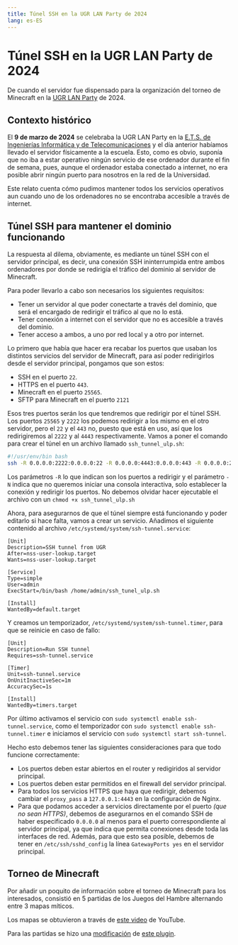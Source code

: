 ```yaml
---
title: Túnel SSH en la UGR LAN Party de 2024
lang: es-ES
---
```


# Túnel SSH en la UGR LAN Party de 2024

De cuando el servidor fue dispensado para la organización del torneo de Minecraft en la [UGR LAN Party](https://ulp.ugr.es/) de 2024.

## Contexto histórico

El **9 de marzo de 2024** se celebraba la UGR LAN Party en la [E.T.S. de Ingenierías Informática y de Telecomunicaciones](https://etsiit.ugr.es/) y el día anterior habíamos llevado el servidor físicamente a la escuela. Esto, como es obvio, suponía que no iba a estar operativo ningún servicio de ese ordenador durante el fin de semana, pues, aunque el ordenador estaba conectado a internet, no era posible abrir ningún puerto para nosotros en la red de la Universidad.

Este relato cuenta cómo pudimos mantener todos los servicios operativos aun cuando uno de los ordenadores no se encontraba accesible a través de internet.

## Túnel SSH para mantener el dominio funcionando

La respuesta al dilema, obviamente, es mediante un túnel SSH con el servidor principal, es decir, una conexión SSH ininterrumpida entre ambos ordenadores por donde se redirigía el tráfico del dominio al servidor de Minecraft.

Para poder llevarlo a cabo son necesarios los siguientes requisitos:

- Tener un servidor al que poder conectarte a través del dominio, que será el encargado de redirigir el tráfico al que no lo está.
- Tener conexión a internet con el servidor que no es accesible a través del dominio.
- Tener acceso a ambos, a uno por red local y a otro por internet.

Lo primero que había que hacer era recabar los puertos que usaban los distintos servicios del servidor de Minecraft, para así poder redirigirlos desde el servidor principal, pongamos que son estos:

- SSH en el puerto `22`.
- HTTPS en el puerto `443`.
- Minecraft en el puerto `25565`.
- SFTP para Minecraft en el puerto `2121`

Esos tres puertos serán los que tendremos que redirigir por el túnel SSH. Los puertos `25565` y `2222` los podemos redirigir a los mismo en el otro servidor, pero el `22` y el `443` no, puesto que está en uso, así que los redirigiremos al `2222` y al `4443` respectivamente. Vamos a poner el comando para crear el túnel en un archivo llamado `ssh_tunnel_ulp.sh`:

```sh
#!/usr/env/bin bash
ssh -R 0.0.0.0:2222:0.0.0.0:22 -R 0.0.0.0:4443:0.0.0.0:443 -R 0.0.0.0:25565:0.0.0.0:25565 -R 0.0.0.0:2121:0.0.0.0:2121 -N admin@wupp.dev
```

Los parámetros `-R` lo que indican son los puertos a redirigir y el parámetro `-N` indica que no queremos iniciar una consola interactiva, solo establecer la conexión y redirigir los puertos. No debemos olvidar hacer ejecutable el archivo con un `chmod +x ssh_tunnel_ulp.sh`

Ahora, para asegurarnos de que el túnel siempre está funcionando y poder editarlo si hace falta, vamos a crear un servicio. Añadimos el siguiente contenido al archivo `/etc/systemd/system/ssh-tunnel.service`:

```
[Unit]
Description=SSH tunnel from UGR
After=nss-user-lookup.target
Wants=nss-user-lookup.target

[Service]
Type=simple
User=admin
ExecStart=/bin/bash /home/admin/ssh_tunel_ulp.sh

[Install]
WantedBy=default.target
```

Y creamos un temporizador, `/etc/systemd/system/ssh-tunnel.timer`, para que se reinicie en caso de fallo:

```
[Unit]
Description=Run SSH tunnel
Requires=ssh-tunnel.service

[Timer]
Unit=ssh-tunnel.service
OnUnitInactiveSec=1m
AccuracySec=1s

[Install]
WantedBy=timers.target
```

Por último activamos el servicio con `sudo systemctl enable ssh-tunnel.service`, como el temporizador con `sudo systemctl enable ssh-tunnel.timer` e iniciamos el servicio con `sudo systemctl start ssh-tunnel`.

Hecho esto debemos tener las siguientes consideraciones para que todo funcione correctamente:

- Los puertos deben estar abiertos en el router y redigiridos al servidor principal.
- Los puertos deben estar permitidos en el firewall del servidor principal.
- Para todos los servicios HTTPS que haya que redirigir, debemos cambiar el `proxy_pass` a `127.0.0.1:4443` en la configuración de Nginx.
- Para que podamos acceder a servicios directamente por el puerto _(que no sean HTTPS)_, debemos de asegurarnos en el comando SSH de haber especificado `0.0.0.0` al menos para el puerto correspondiente al servidor principal, ya que indica que permita conexiones desde toda las interfaces de red. Además, para que esto sea posible, debemos de tener en `/etc/ssh/sshd_config` la línea `GatewayPorts yes` en el servidor principal.

## Torneo de Minecraft

Por añadir un poquito de información sobre el torneo de Minecraft para los interesados, consistió en 5 partidas de los Juegos del Hambre alternando entre 3 mapas míticos.

Los mapas se obtuvieron a través de [este video](https://www.youtube.com/watch?v=IJH3RL2Y4kI&pp=ygUSbWNzZyBtYXBzIGRvd25sb2Fk) de YouTube.

Para las partidas se hizo una [modificación](https://github.com/ComicIvans/ulpHungerGames) de [este plugin](https://github.com/Ayman-Isam/Hunger-Games).
